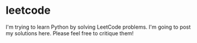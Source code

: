 # leetcode

I'm trying to learn Python by solving LeetCode problems.
I'm going to post my solutions here.
Please feel free to critique them!

